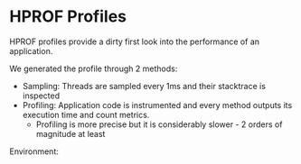 # HPROF Profiles

HPROF profiles provide a dirty first look into the performance of an application.

We generated the profile through 2 methods:
- Sampling: Threads are sampled every 1ms and their stacktrace is inspected
- Profiling: Application code is instrumented and every method outputs its execution time and count metrics.
  - Profiling is more precise but it is considerably slower - 2 orders of magnitude at least
  
  
Environment:

